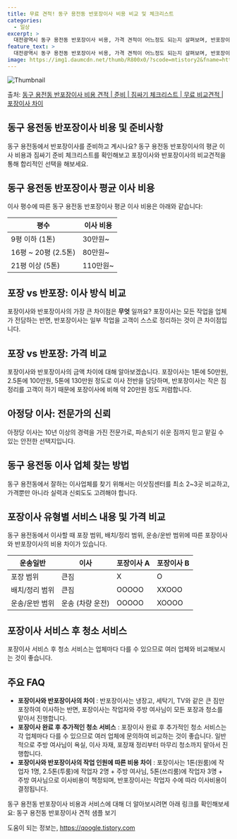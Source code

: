 ```yaml
---
title: 무료 견적! 동구 용전동 반포장이사 비용 비교 및 체크리스트
categories:
  - 일상
excerpt: >
  대전광역시 동구 용전동 반포장이사 비용, 가격 견적이 어느정도 되는지 살펴보며, 반포장이사를 준비함에 있어 짐싸기 준비 체크리스트가 무엇인지 보겠습니다. 마지막으로 포장이사와 차이점을 통해 무료 비교견적으로 어떤 것이 더 합리적인 선택인지 공유 드립니다.동구 용전동 포장이사 견적 샘플 보기 👈 클릭동구 용전동 포장이사 가격 살펴보기 👈 클릭동구 용전동 반포장이사 평균 이사 비용평수동구 용전동 평균 이사 비용원룸 이사9평 이하 (1톤)30만원~투룸/쓰리룸 이사16평 ~ 20평 (2.5톤)80만원~쓰리룸 이사21평 (5톤) ~110만원~우리집 무료 이사견적 받기 👈 클릭포장 vs 반포장: 이사 방식 비교이사를 위해 포장 vs 반포장이사의 가장 큰 차이점은 무엇일까요?이사할 때 포장이사는 모든 작업을 업..
feature_text: >
  대전광역시 동구 용전동 반포장이사 비용, 가격 견적이 어느정도 되는지 살펴보며, 반포장이사를 준비함에 있어 짐싸기 준비 체크리스트가 무엇인지 보겠습니다. 마지막으로 포장이사와 차이점을 통해 무료 비교견적으로 어떤 것이 더 합리적인 선택인지 공유 드립니다.동구 용전동 포장이사 견적 샘플 보기 👈 클릭동구 용전동 포장이사 가격 살펴보기 👈 클릭동구 용전동 반포장이사 평균 이사 비용평수동구 용전동 평균 이사 비용원룸 이사9평 이하 (1톤)30만원~투룸/쓰리룸 이사16평 ~ 20평 (2.5톤)80만원~쓰리룸 이사21평 (5톤) ~110만원~우리집 무료 이사견적 받기 👈 클릭포장 vs 반포장: 이사 방식 비교이사를 위해 포장 vs 반포장이사의 가장 큰 차이점은 무엇일까요?이사할 때 포장이사는 모든 작업을 업..
image: https://img1.daumcdn.net/thumb/R800x0/?scode=mtistory2&fname=https%3A%2F%2Fblog.kakaocdn.net%2Fdn%2FmBAgu%2FbtsHd7bzGwP%2FrUAKw93h7ORRUTBVBEW2Sk%2Fimg.webp
---
```


![Thumbnail](https://img1.daumcdn.net/thumb/R800x0/?scode=mtistory2&fname=https%3A%2F%2Fblog.kakaocdn.net%2Fdn%2FmBAgu%2FbtsHd7bzGwP%2FrUAKw93h7ORRUTBVBEW2Sk%2Fimg.webp)

<p>출처: <a href="https://qoogle.tistory.com/9658" rel="dofollow">동구 용전동 반포장이사 비용 견적 | 준비 | 짐싸기 체크리스트 | 무료 비교견적 | 포장이사 차이</a> </p>

## 동구 용전동 반포장이사 비용 및 준비사항

동구 용전동에서 반포장이사를 준비하고 계시나요? 동구 용전동 반포장이사의 평균 이사 비용과 짐싸기 준비 체크리스트를 확인해보고 포장이사와
반포장이사의 비교견적을 통해 합리적인 선택을 해보세요.

## 동구 용전동 반포장이사 평균 이사 비용

이사 평수에 따른 동구 용전동 반포장이사 평균 이사 비용은 아래와 같습니다:

**평수** | **이사 비용**  
---|---  
9평 이하 (1톤) | 30만원~  
16평 ~ 20평 (2.5톤) | 80만원~  
21평 이상 (5톤) | 110만원~  
  
## 포장 vs 반포장: 이사 방식 비교

포장이사와 반포장이사의 가장 큰 차이점은 **무엇** 일까요? 포장이사는 모든 작업을 업체가 전담하는 반면, 반포장이사는 일부 작업을 고객이
스스로 정리하는 것이 큰 차이점입니다.

## 포장 vs 반포장: 가격 비교

포장이사와 반포장이사의 금액 차이에 대해 알아보겠습니다. 포장이사는 1톤에 50만원, 2.5톤에 100만원, 5톤에 130만원 정도로 이사
전반을 담당하며, 반포장이사는 작은 짐 정리를 고객이 하기 때문에 포장이사에 비해 약 20만원 정도 저렴합니다.

## 아정당 이사: 전문가의 신뢰

아정당 이사는 10년 이상의 경력을 가진 전문가로, 파손되기 쉬운 짐까지 믿고 맡길 수 있는 안전한 선택지입니다.

## 동구 용전동 이사 업체 찾는 방법

동구 용전동에서 잘하는 이사업체를 찾기 위해서는 이삿짐센터를 최소 2~3곳 비교하고, 가격뿐만 아니라 실력과 신뢰도도 고려해야 합니다.

## 포장이사 유형별 서비스 내용 및 가격 비교

동구 용전동에서 이사할 때 포장 범위, 배치/정리 범위, 운송/운반 범위에 따른 포장이사와 반포장이사의 비용 차이가 있습니다.

**운송일반** | **이사** | **포장이사 A** | **포장이사 B**  
---|---|---|---  
포장 범위 | 큰짐 | X | O  
배치/정리 범위 | 큰짐 | OOOOO | XXOOO  
운송/운반 범위 | 운송 (차량 운전) | OOOOO | XOOOO  
  
## 포장이사 서비스 후 청소 서비스

포장이사 서비스 후 청소 서비스는 업체마다 다를 수 있으므로 여러 업체와 비교해보시는 것이 좋습니다.

## 주요 FAQ

  * **포장이사와 반포장이사의 차이** : 반포장이사는 냉장고, 세탁기, TV와 같은 큰 짐만 포장하여 이사하는 반면, 포장이사는 작업자와 주방 여사님이 모든 포장과 청소를 맡아서 진행합니다.
  * **포장이사 완료 후 추가적인 청소 서비스** : 포장이사 완료 후 추가적인 청소 서비스는 각 업체마다 다를 수 있으므로 여러 업체에 문의하여 비교하는 것이 좋습니다. 일반적으로 주방 여사님이 욕실, 이사 자재, 포장재 정리부터 마무리 청소까지 맡아서 진행합니다.
  * **포장이사와 반포장이사의 작업 인원에 따른 비용 차이** : 포장이사는 1톤(원룸)에 작업자 1명, 2.5톤(투룸)에 작업자 2명 + 주방 여사님, 5톤(쓰리룸)에 작업자 3명 + 주방 여사님으로 이사비용이 책정되며, 반포장이사는 작업자 수에 따라 이사비용이 결정됩니다.

동구 용전동 반포장이사 비용과 서비스에 대해 더 알아보시려면 아래 링크를 확인해보세요: 동구 용전동 반포장이사 견적 샘플 보기



 

도움이 되는 정보는, <a href="https://qoogle.tistory.com" rel="dofollow">https://qoogle.tistory.com</a>


